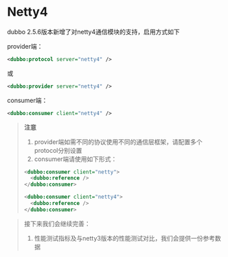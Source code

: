 # Netty4


dubbo 2.5.6版本新增了对netty4通信模块的支持，启用方式如下

provider端：
```xml
<dubbo:protocol server="netty4" />
```

或

```xml
<dubbo:provider server="netty4" />
```

consumer端：
```xml
<dubbo:consumer client="netty4" />

```

> **注意**  
> 1. provider端如需不同的协议使用不同的通信层框架，请配置多个protocol分别设置
> 2. consumer端请使用如下形式：
> ```xml
> <dubbo:consumer client="netty">
>   <dubbo:reference />
> </dubbo:consumer>
> ```
> ```xml
> <dubbo:consumer client="netty4">
>   <dubbo:reference />
> </dubbo:consumer>
> ```

> 接下来我们会继续完善：
> 1. 性能测试指标及与netty3版本的性能测试对比，我们会提供一份参考数据  